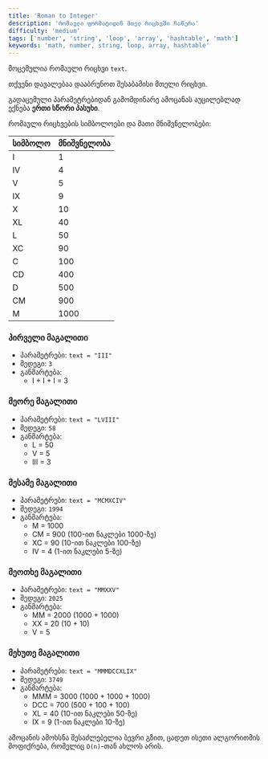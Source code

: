 ```yaml
---
title: 'Roman to Integer'
description: 'რომაული ფორმატიდან მთელ რიცხვში ჩაწერა'
difficulty: 'medium'
tags: ['number', 'string', 'loop', 'array', 'hashtable', 'math']
keywords: 'math, number, string, loop, array, hashtable'
---
```


მოცემულია რომაული რიცხვი `text`.

თქვენი დავალებაა დააბრუნოთ შესაბამისი მთელი რიცხვი.

გადაცემული პარამეტრებიდან გამომდინარე ამოცანას აუცილებლად ექნება **ერთი სწორი პასუხი**.

რომაული რიცხვების სიმბოლოები და მათი მნიშვნელობები:

| სიმბოლო  | მნიშვნელობა |
| --------- | ----------- |
| I         | 1           |
| IV        | 4           |
| V         | 5           |
| IX        | 9           |
| X         | 10          |
| XL        | 40          |
| L         | 50          |
| XC        | 90          |
| C         | 100         |
| CD        | 400         |
| D         | 500         |
| CM        | 900         |
| M         | 1000        |

### პირველი მაგალითი

- პარამეტრები: `text = "III"`
- შედეგი: `3`
- განმარტება:
  - I + I + I = 3

### მეორე მაგალითი

- პარამეტრები: `text = "LVIII"`
- შედეგი: `58`
- განმარტება:
  - L = 50
  - V = 5
  - III = 3

### მესამე მაგალითი

- პარამეტრები: `text = "MCMXCIV"`
- შედეგი: `1994`
- განმარტება:
  - M = 1000
  - CM = 900 (100-ით ნაკლები 1000-ზე)
  - XC = 90 (10-ით ნაკლები 100-ზე)
  - IV = 4 (1-ით ნაკლები 5-ზე)

### მეოთხე მაგალითი

- პარამეტრები: `text = "MMXXV"`
- შედეგი: `2025`
- განმარტება:
  - MM = 2000 (1000 + 1000)
  - XX = 20 (10 + 10)
  - V = 5

### მეხუთე მაგალითი

- პარამეტრები: `text = "MMMDCCXLIX"`
- შედეგი: `3749`
- განმარტება:
  - MMM = 3000 (1000 + 1000 + 1000)
  - DCC = 700 (500 + 100 + 100)
  - XL = 40 (10-ით ნაკლები 50-ზე)
  - IX = 9 (1-ით ნაკლები 10-ზე)

ამოცანის ამოხსნა შესაძლებელია ბევრი გზით,
ცადეთ ისეთი ალგორითმის მოფიქრება, რომელიც `O(n)`-თან ახლოს არის.
